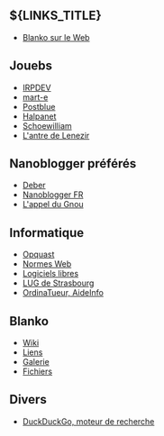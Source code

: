 ## ${LINKS_TITLE}

  * [Blanko sur le Web](https://olivier.dossmann.net/wiki/blankoweb/index "Liste des sites du Blankoworld")

## Jouebs

  * [IRPDEV](http://www.irpdev.fr/ "Le blog d'IRPDEV")
  * [mart-e](http://mart-e.be/ "about life, linux and everything")
  * [Postblue](http://postblue.info/ "Le blog de Postblue")
  * [Halpanet](http://www.halpanet.org/ "Découvrir la liberté informatique avec Halpanet")
  * [Schoewilliam](http://schoewilliam.fr/ "Carnet web d'un habitant de la banquise GNU/Linuxienne.")
  * [L'antre de Lenezir](http://blog.lenezir.fr/ "Les péripéties d'un linuxien sur frugalware")

<!-- Useless links
<a href="http://thebubblelove10.skyrock.com/" title="Journal de Frenchlover">Frenchlover</a><br />
<a href="http://zmeuh.net/" title="Oh la vache !">Zmeuh.NET</a><br />
<a href="http://dany-the-red.net/" title="Le blog de Dany the red">Dany the Red</a><br />
<a href="http://12.dud-t.org/" title="D Weblog System">D Weblog System</a><br />
<a href="http://blog.upyum.com/" title="Le Bar à Kooda">Bar à Kooda</a><br />
-->

## Nanoblogger préférés

  * [Deber](http://oceamer.com/~interlude/ "Journal du projet de Deber")
  * [Nanoblogger FR](http://oceamer.com/~nanoblogger/ "Le site non officiel francophone du c&eacute;l&egrave;bre outil de publication en mode console : Nanoblogger")
  * [L'appel du Gnou](http://blog.wolf.am/ "Le blog d'un vadrouilleur libre, explorateur de gnu/linux et d'autres horizons")

## Informatique

  * [Opquast](http://reporting.opquast.com/fr/ "Site pour &eacute;valuer l'accessibilit&eacute; de votre site internet")
  * [Normes Web](http://openweb.eu.org/ "Visiter le site de Tristan Nitot concernant les normes Web")
  * [Logiciels libres](http://www.framasoft.net/ "Aller sur le site Framasoft qui rassemble une liste faramineuse de logiciels libres")
  * [LUG de Strasbourg](http://tux.u-strasbg.fr/ "Site du groupe d'utilisateurs Linux de Strasbourg")
  * [OrdinaTueur, AideInfo](http://forums.ordinatueur.org/portal.php "Visiter le forum d'aide informatique nomm&eacute; Ordinatueur")

## Blanko

  * [Wiki](http://olivier.dossmann.net/wiki/ "Le Wiki de Blanko")
  * [Liens](http://olivier.dossmann.net/liens/ "Les BlankoLiens")
  * [Galerie](http://images.dossmann.net/ "D&eacute;couvrir la galerie Blankoesque")
  * [Fichiers](http://vampiris.me/fichiers/ "Serveur de fichiers de Blanko")

## Divers

  * [DuckDuckGo, moteur de recherche](https://duckduckgo.com/ "DDG, moteur de recherche")
